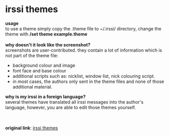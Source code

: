 # irssi themes

<B>usage</B><br />
to use a theme simply copy the .theme file to ~/.irssi/ directory, change the theme with <B>/set theme example.theme</B>
<br /><br />
<B>why doesn't it look like the screenshot?</B><br />
screenshots are user-contributed. they contain a lot of information which is not part of the theme file:<br />
- background colour and image<br />
- font face and base colour<br />
- additional scripts such as: nicklist, window list, nick colouring script.<br />
- in most cases, the authors only sent in the theme files and none of those additional material.

<B>why is my irssi in a foreign language?</B><br />
several themes have translated all irssi messages into the author's language, however, you are able to edit those themes yourself.


<br /><br />
<B>original link</B>: <a href="https://irssi-import.github.io/themes/">irssi themes</a>
